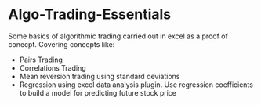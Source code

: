 # Algo-Trading-Essentials

Some basics of algorithmic trading carried out in excel as a proof of conecpt. Covering concepts like: 
* Pairs Trading
* Correlations Trading
* Mean reversion trading using standard deviations
* Regression using excel data analysis plugin. Use regression coefficients to build a model for predicting future stock price
